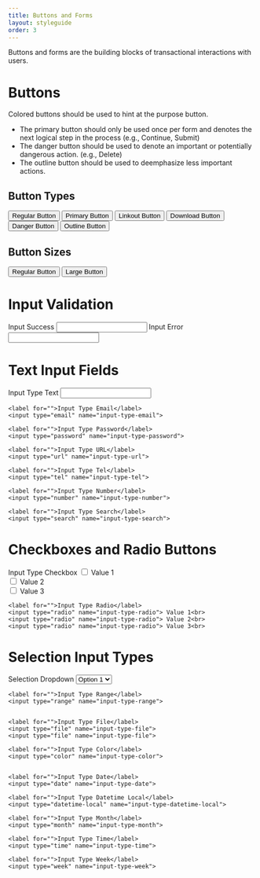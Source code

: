 ```yaml
---
title: Buttons and Forms
layout: styleguide
order: 3
---
```


<p class="lead-in">Buttons and forms are the building blocks of transactional interactions with users.</p>

# Buttons

Colored buttons should be used to hint at the purpose button. 

- The primary button should only be used once per form and denotes the next logical step in the process (e.g., Continue, Submit)
- The danger button should be used to denote an important or potentially dangerous action. (e.g., Delete)
- The outline button should be used to deemphasize less important actions.

## Button Types
<div class="preview">
	<button class="button">Regular Button</button>
	<button class="button button-primary">Primary Button</button>
	<button class="button button-primary button-linkout">Linkout Button</button>
	<button class="button button-primary button-download">Download Button</button>
	<button class="button button-danger">Danger Button</button>
	<button class="button button-outline">Outline Button</button>
</div>

## Button Sizes
<div class="preview">
	<button class="button">Regular Button</button>
	<button class="button button-large">Large Button</button>
</div>


# Input Validation
<div class="preview">
	<label for="">Input Success</label>
	<input type="text" name="input-validation-success" class="input-success">
	<label for="">Input Error</label>
	<input type="text" name="input-validation-error" class="input-error">
</div>

# Text Input Fields
<div class="preview">
	<label for="">Input Type Text</label>
	<input type="text" name="input-type-text">

	<label for="">Input Type Email</label>
	<input type="email" name="input-type-email">

	<label for="">Input Type Password</label>
	<input type="password" name="input-type-password">

	<label for="">Input Type URL</label>
	<input type="url" name="input-type-url">

	<label for="">Input Type Tel</label>
	<input type="tel" name="input-type-tel">

	<label for="">Input Type Number</label>
	<input type="number" name="input-type-number">

	<label for="">Input Type Search</label>
	<input type="search" name="input-type-search">
</div>

# Checkboxes and Radio Buttons

<div class="preview">
	<label for="">Input Type Checkbox</label>
	<input type="checkbox" name="input-type-checkbox"> Value 1<br>
	<input type="checkbox" name="input-type-checkbox"> Value 2<br>
	<input type="checkbox" name="input-type-checkbox"> Value 3<br>

	<label for="">Input Type Radio</label>
	<input type="radio" name="input-type-radio"> Value 1<br>
	<input type="radio" name="input-type-radio"> Value 2<br>
	<input type="radio" name="input-type-radio"> Value 3<br>
</div>

# Selection Input Types

<div class="preview">
	<label for="">Selection Dropdown</label>
	<select name="input-type-seelct">
		<option value="1">Option 1</option>
		<option value="2">Option 2</option>
		<option value="3">Option 3</option>
	</select>

	<label for="">Input Type Range</label>
	<input type="range" name="input-type-range">


	<label for="">Input Type File</label>
	<input type="file" name="input-type-file">
	<input type="file" name="input-type-file">

	<label for="">Input Type Color</label>
	<input type="color" name="input-type-color">


	<label for="">Input Type Date</label>
	<input type="date" name="input-type-date">

	<label for="">Input Type Datetime Local</label>
	<input type="datetime-local" name="input-type-datetime-local">

	<label for="">Input Type Month</label>
	<input type="month" name="input-type-month">

	<label for="">Input Type Time</label>
	<input type="time" name="input-type-time">

	<label for="">Input Type Week</label>
	<input type="week" name="input-type-week">
</div>